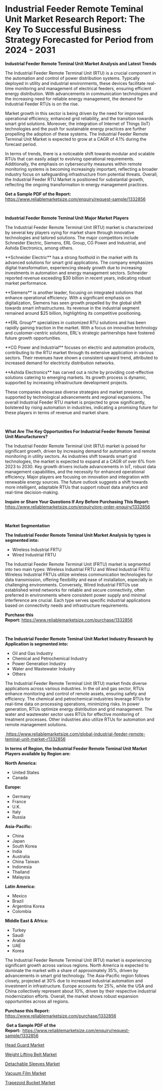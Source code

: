<p><h1>Industrial Feeder Remote Teminal Unit Market Research Report: The Key To Successful Business Strategy Forecasted for Period from 2024 - 2031</h1></p><p><strong>Industrial Feeder Remote Teminal Unit Market Analysis and Latest Trends</strong></p>
<p><p>The Industrial Feeder Remote Terminal Unit (RTU) is a crucial component in the automation and control of power distribution systems. Typically deployed in utility and industrial environments, these devices facilitate real-time monitoring and management of electrical feeders, ensuring efficient energy distribution. With advancements in communication technologies and the increasing need for reliable energy management, the demand for Industrial Feeder RTUs is on the rise.</p><p>Market growth in this sector is being driven by the need for improved operational efficiency, enhanced grid reliability, and the transition towards smart grid solutions. Moreover, the integration of Internet of Things (IoT) technologies and the push for sustainable energy practices are further propelling the adoption of these systems. The Industrial Feeder Remote Terminal Unit Market is expected to grow at a CAGR of 4.1% during the forecast period. </p><p>In terms of trends, there is a noticeable shift towards modular and scalable RTUs that can easily adapt to evolving operational requirements. Additionally, the emphasis on cybersecurity measures within remote monitoring systems is becoming increasingly important, reflecting a broader industry focus on safeguarding infrastructure from potential threats. Overall, the Industrial Feeder RTU Market is positioned for substantial growth, reflecting the ongoing transformation in energy management practices.</p></p>
<p><strong>Get a Sample PDF of the Report:&nbsp;</strong> <a href="https://www.reliablemarketsize.com/enquiry/request-sample/1332856?utm_campaign=1879&utm_medium=2&utm_source=Github&utm_content=ia&utm_term=16122024&utm_id=industrial-feeder-remote-teminal-unit">https://www.reliablemarketsize.com/enquiry/request-sample/1332856</a></p>
<p>&nbsp;</p>
<p><strong>Industrial Feeder Remote Teminal Unit Major Market Players</strong></p>
<p><p>The Industrial Feeder Remote Terminal Unit (RTU) market is characterized by several key players vying for market share through innovative technologies and tailored solutions. The major competitors include Schneider Electric, Siemens, ERL Group, CG Power and Industrial, and Ashida Electronics, among others. </p><p>**Schneider Electric** has a strong foothold in the market with its advanced solutions for smart grid applications. The company emphasizes digital transformation, experiencing steady growth due to increasing investments in automation and energy management sectors. Schneider reported revenue exceeding $30 billion in recent years, indicating robust market performance.</p><p>**Siemens** is another leader, focusing on integrated solutions that enhance operational efficiency. With a significant emphasis on digitalization, Siemens has seen growth propelled by the global shift towards smart infrastructures. Its revenue in the industrial segment remained around $25 billion, highlighting its competitive positioning.</p><p>**ERL Group** specializes in customized RTU solutions and has been rapidly gaining traction in the market. With a focus on innovative technology and customer-centric solutions, ERL's strategic partnerships have fostered future growth opportunities.</p><p>**CG Power and Industrial** focuses on electric and automation products, contributing to the RTU market through its extensive application in various sectors. Their revenues have shown a consistent upward trend, attributed to increased demand for electricity distribution networks.</p><p>**Ashida Electronics** has carved out a niche by providing cost-effective solutions catering to emerging markets. Its growth process is dynamic, supported by increasing infrastructure development projects.</p><p>These companies showcase diverse strategies and market presence, supported by technological advancements and regional expansions. The overall Industrial Feeder RTU market is projected to grow significantly, bolstered by rising automation in industries, indicating a promising future for these players in terms of revenue and market share.</p></p>
<p>&nbsp;</p>
<p><strong>What Are The Key Opportunities For Industrial Feeder Remote Teminal Unit Manufacturers?</strong></p>
<p><p>The Industrial Feeder Remote Terminal Unit (RTU) market is poised for significant growth, driven by increasing demand for automation and remote monitoring in utility sectors. As industries shift towards smart grid technologies, the market is expected to expand at a CAGR of over 6% from 2023 to 2030. Key growth drivers include advancements in IoT, robust data management capabilities, and the necessity for enhanced operational efficiency. Major players are focusing on innovation and integration with renewable energy sources. The future outlook suggests a shift towards more intelligent, adaptable RTUs that support robust data analytics and real-time decision-making.</p></p>
<p><strong>Inquire or Share Your Questions If Any Before Purchasing This Report:</strong> <a href="https://www.reliablemarketsize.com/enquiry/pre-order-enquiry/1332856?utm_campaign=1879&utm_medium=2&utm_source=Github&utm_content=ia&utm_term=16122024&utm_id=industrial-feeder-remote-teminal-unit">https://www.reliablemarketsize.com/enquiry/pre-order-enquiry/1332856</a></p>
<p>&nbsp;</p>
<p><strong>Market Segmentation</strong></p>
<p><strong>The Industrial Feeder Remote Teminal Unit Market Analysis by types is segmented into:</strong></p>
<p><ul><li>Wireless Industrial FRTU</li><li>Wired Industrial FRTU</li></ul></p>
<p><p>The Industrial Feeder Remote Terminal Unit (FRTU) market is segmented into two main types: Wireless Industrial FRTU and Wired Industrial FRTU. Wireless Industrial FRTUs utilize wireless communication technologies for data transmission, offering flexibility and ease of installation, especially in challenging environments. Conversely, Wired Industrial FRTUs use established wired networks for reliable and secure connectivity, often preferred in environments where consistent power supply and minimal interference are crucial. Each type serves specific industrial applications based on connectivity needs and infrastructure requirements.</p></p>
<p><strong>Purchase this Report:&nbsp;</strong><a href="https://www.reliablemarketsize.com/purchase/1332856?utm_campaign=1879&utm_medium=2&utm_source=Github&utm_content=ia&utm_term=16122024&utm_id=industrial-feeder-remote-teminal-unit">https://www.reliablemarketsize.com/purchase/1332856</a></p>
<p>&nbsp;</p>
<p><strong>The Industrial Feeder Remote Teminal Unit Market Industry Research by Application is segmented into:</strong></p>
<p><ul><li>Oil and Gas Industry</li><li>Chemical and Petrochemical Industry</li><li>Power Generation Industry</li><li>Water and Wastewater Industry</li><li>Others</li></ul></p>
<p><p>The Industrial Feeder Remote Terminal Unit (RTU) market finds diverse applications across various industries. In the oil and gas sector, RTUs enhance monitoring and control of remote assets, ensuring safety and efficiency. The chemical and petrochemical industries leverage RTUs for real-time data on processing operations, minimizing risks. In power generation, RTUs optimize energy distribution and grid management. The water and wastewater sector uses RTUs for effective monitoring of treatment processes. Other industries also utilize RTUs for automation and remote management solutions.</p></p>
<p><a href="https://www.reliablemarketsize.com/global-industrial-feeder-remote-teminal-unit-market-r1332856?utm_campaign=1879&utm_medium=2&utm_source=Github&utm_content=ia&utm_term=16122024&utm_id=industrial-feeder-remote-teminal-unit">&nbsp;https://www.reliablemarketsize.com/global-industrial-feeder-remote-teminal-unit-market-r1332856</a></p>
<p><strong>In terms of Region, the Industrial Feeder Remote Teminal Unit Market Players available by Region are:</strong></p>
<p>
    <p> <strong> North America: </strong>
        <ul>
            <li>United States</li>
            <li>Canada</li>
        </ul>
        </p> 
    <p> <strong> Europe: </strong>
        <ul>
            <li>Germany</li>
            <li>France</li>
            <li>U.K.</li>
            <li>Italy</li>
            <li>Russia</li>
        </ul>
        </p> 
    <p> <strong> Asia-Pacific: </strong>
        <ul>
            <li>China</li>
            <li>Japan</li>
            <li>South Korea</li>
            <li>India</li>
            <li>Australia</li>
            <li>China Taiwan</li>
            <li>Indonesia</li>
            <li>Thailand</li>
            <li>Malaysia</li>
        </ul>
        </p> 
    <p> <strong> Latin America: </strong>
        <ul>
            <li>Mexico</li>
            <li>Brazil</li>
            <li>Argentina Korea</li>
            <li>Colombia</li>
        </ul>
        </p> 
    <p> <strong> Middle East & Africa: </strong>
        <ul>
            <li>Turkey</li>
            <li>Saudi</li>
            <li>Arabia</li>
            <li>UAE</li>
            <li>Korea</li>
        </ul>
    </p>
    </p>
<p><p>The Industrial Feeder Remote Terminal Unit (RTU) market is experiencing significant growth across various regions. North America is expected to dominate the market with a share of approximately 35%, driven by advancements in smart grid technology. The Asia-Pacific region follows closely, projected at 30% due to increased industrial automation and investment in infrastructure. Europe accounts for 25%, while the USA and China collectively represent about 10%, driven by their respective industrial modernization efforts. Overall, the market shows robust expansion opportunities across all regions.</p></p>
<p><strong>Purchase this Report: </strong><a href="https://www.reliablemarketsize.com/purchase/1332856?utm_campaign=1879&utm_medium=2&utm_source=Github&utm_content=ia&utm_term=16122024&utm_id=industrial-feeder-remote-teminal-unit">https://www.reliablemarketsize.com/purchase/1332856</a></p>
<p>&nbsp;<strong>Get a Sample PDF of the Report:&nbsp;&nbsp;</strong><a href="https://www.reliablemarketsize.com/enquiry/request-sample/1332856?utm_campaign=1879&utm_medium=2&utm_source=Github&utm_content=ia&utm_term=16122024&utm_id=industrial-feeder-remote-teminal-unit">https://www.reliablemarketsize.com/enquiry/request-sample/1332856</a></p>
<p><strong></strong></p>
<p><p><a href="https://www.linkedin.com/pulse/size-globalhead-guard-market-compounded-annual-growth-rate-121-kjqzc?utm_campaign=1879&utm_medium=2&utm_source=Github&utm_content=ia&utm_term=16122024&utm_id=industrial-feeder-remote-teminal-unit">Head Guard Market</a></p><p><a href="https://www.linkedin.com/pulse/analysis-global-weight-lifting-belt-market-type-application-oaxac?utm_campaign=1879&utm_medium=2&utm_source=Github&utm_content=ia&utm_term=16122024&utm_id=industrial-feeder-remote-teminal-unit">Weight Lifting Belt Market</a></p><p><a href="https://www.linkedin.com/pulse/aligning-strategies-growth-detachable-sleeves-market-report-highlighting-w16gc?utm_campaign=1879&utm_medium=2&utm_source=Github&utm_content=ia&utm_term=16122024&utm_id=industrial-feeder-remote-teminal-unit">Detachable Sleeves Market</a></p><p><a href="https://www.linkedin.com/pulse/vacuum-film-market-expansion-forecast-103-cagr-from-2024-2031-dcfyc?utm_campaign=1879&utm_medium=2&utm_source=Github&utm_content=ia&utm_term=16122024&utm_id=industrial-feeder-remote-teminal-unit">Vacuum Film Market</a></p><p><a href="https://www.linkedin.com/pulse/in-depth-review-trapezoid-bucket-market-size-segmentation-mn8mf?utm_campaign=1879&utm_medium=2&utm_source=Github&utm_content=ia&utm_term=16122024&utm_id=industrial-feeder-remote-teminal-unit">Trapezoid Bucket Market</a></p></p>
